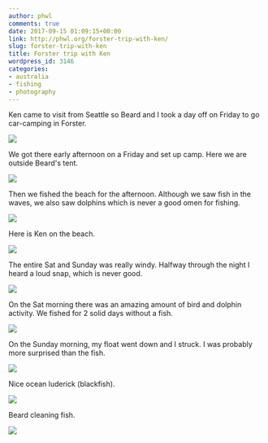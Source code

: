 ```yaml
---
author: phwl
comments: true
date: 2017-09-15 01:09:15+00:00
link: http://phwl.org/forster-trip-with-ken/
slug: forster-trip-with-ken
title: Forster trip with Ken
wordpress_id: 3146
categories:
- australia
- fishing
- photography
---
```


Ken came to visit from Seattle so Beard and I took a day off on Friday to go car-camping in Forster.

[![](http://phwl.org/wp-content/uploads/2017/09/IMG_0053-1024x683.jpg)](http://phwl.org/wp-content/uploads/2017/09/IMG_0053.jpg)
<!-- more -->

We got there early afternoon on a Friday and set up camp. Here we are outside Beard's tent.

[![](http://phwl.org/wp-content/uploads/2017/09/IMG_6702-e1505835570112-1024x768.jpg)](http://phwl.org/wp-content/uploads/2017/09/IMG_6702-e1505835570112.jpg)

Then we fished the beach for the afternoon. Although we saw fish in the waves, we also saw dolphins which is never a good omen for fishing.

[![](http://phwl.org/wp-content/uploads/2017/09/IMG_0063-1024x768.jpg)](http://phwl.org/wp-content/uploads/2017/09/IMG_0063.jpg)

Here is Ken on the beach.

[![](http://phwl.org/wp-content/uploads/2017/09/IMG_0062-1024x768.jpg)](http://phwl.org/wp-content/uploads/2017/09/IMG_0062.jpg)

The entire Sat and Sunday was really windy. Halfway through the night I heard a loud snap, which is never good.

[![](http://phwl.org/wp-content/uploads/2017/09/IMG_0055-1024x768.jpg)](http://phwl.org/wp-content/uploads/2017/09/IMG_0055.jpg)

On the Sat morning there was an amazing amount of bird and dolphin activity. We fished for 2 solid days without a fish.

[![](http://phwl.org/wp-content/uploads/2017/09/IMG_0064-1024x768.jpg)](http://phwl.org/wp-content/uploads/2017/09/IMG_0064.jpg)

On the Sunday morning, my float went down and I struck. I was probably more surprised than the fish.

[![](http://phwl.org/wp-content/uploads/2017/09/IMG_9784-768x1024.jpg)](http://phwl.org/wp-content/uploads/2017/09/IMG_9784.jpg)

Nice ocean luderick (blackfish).

[![](http://phwl.org/wp-content/uploads/2017/09/IMG_0065-1024x768.jpg)](http://phwl.org/wp-content/uploads/2017/09/IMG_0065.jpg)

Beard cleaning fish.

[![](http://phwl.org/wp-content/uploads/2017/09/IMG_0066-1024x768.jpg)](http://phwl.org/wp-content/uploads/2017/09/IMG_0066.jpg)






